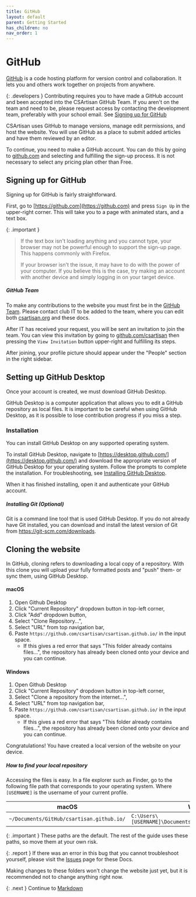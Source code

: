 ```yaml
---
title: GitHub
layout: default
parent: Getting Started
has_children: no
nav_order: 1
---
```

# GitHub

[GitHub](https://github.com) is a code hosting platform for version control and collaboration. It lets you and others work together on projects from anywhere.

{: .developers }
Contributing requires you to have made a GitHub account and been accepted into the CSArtisan GitHub Team. If you aren't on the team and need to be, please request access by contacting the development team, preferably with your school email. See [Signing up for GitHub](github.md#github-team)

CSArtisan uses GitHub to manage versions, manage edit permissions, and host the website. You will use GitHub as a place to submit added articles and have them reviewed by an editor. 

To continue, you need to make a GitHub account. You can do this by going to [github.com](https://github.com) and selecting and fulfilling the sign-up process. It is not necessary to select any pricing plan other than Free.

## Signing up for GitHub

Signing up for GitHub is fairly straightforward. 

First, go to [https://github.com](https://github.com) and press `Sign Up` in the upper-right corner. This will take you to a page with animated stars, and a text box. 

{: .important }
> If the text box isn't loading anything and you cannot type, your browser may not be powerful enough to support the sign-up page. This happens commonly with Firefox. 
>
> If your browser isn't the issue, it may have to do with the power of your computer. If you believe this is the case, try making an account with another device and simply logging in on your target device.

##### GitHub Team

To make any contributions to the website you must first be in the [GitHub Team](https://github.com/csartisan). Please contact club IT to be added to the team, where you can edit both [csartisan.org](https://csartisan.github.io) and these docs.

After IT has received your request, you will be sent an invitation to join the team. You can view this invitation by going to [github.com/csartisan](https://github.com/csartisan) then pressing the `View Invitation` button upper-right and fulfilling its steps.

After joining, your profile picture should appear under the "People" section in the right sidebar.

## Setting up GitHub Desktop

Once your account is created, we must download GitHub Desktop.

GitHub Desktop is a computer application that allows you to edit a GitHub repository as local files. It is important to be careful when using GitHub Desktop, as it is possible to lose contribution progress if you miss a step. 

### Installation

You can install GitHub Desktop on any supported operating system.

To install GitHub Desktop, navigate to [https://desktop.github.com/](https://desktop.github.com/) and download the appropriate version of GitHub Desktop for your operating system. Follow the prompts to complete the installation. For troubleshooting, see [Installing GitHub Desktop](https://docs.github.com/en/desktop/installing-and-configuring-github-desktop/installing-and-authenticating-to-github-desktop/installing-github-desktop).

When it has finished installing, open it and authenticate your GitHub account.

##### Installing Git (Optional)

Git is a command line tool that is used GitHub Desktop. If you do not already have Git installed, you can download and install the latest version of Git from https://git-scm.com/downloads.

## Cloning the website

In GitHub, cloning refers to downloading a local copy of a repository. With this clone you will upload your fully formatted posts and "push" them- or sync them, using GitHub Desktop.

#### macOS

1. Open Github Desktop
2. Click "Current Repository" dropdown button in top-left corner,
3. Click "Add" dropdown button,
4. Select "Clone Repository...",
5. Select "URL" from top navigation bar,
6. Paste `https://github.com/csartisan/csartisan.github.io/` in the input space.
    - If this gives a red error that says "This folder already contains files...", the repository has already been cloned onto your device and you can continue.

#### Windows

1. Open Github Desktop
2. Click "Current Repository" dropdown button in top-left corner,
4. Select "Clone a repository from the internet...",
5. Select "URL" from top navigation bar,
6. Paste `https://github.com/csartisan/csartisan.github.io/` in the input space.
    - If this gives a red error that says "This folder already contains files...", the repository has already been cloned onto your device and you can continue.

Congratulations! You have created a local version of the website on your device. 

##### How to find your local repository

Accessing the files is easy. In a file explorer such as Finder, go to the following file path that corresponds to your operating system. Where `[USERNAME]` is the username of your current profile.

|macOS|Windows|
|---|---|
|`~/Documents/GitHub/csartisan.github.io/` | `C:\Users\[USERNAME]\Documents\GitHub\csartisan.github.io` |

{: .important }
These paths are the default. The rest of the guide uses these paths, so move them at your own risk.

{: .report }
If there was an error in this bug that you cannot troubleshoot yourself, please visit the [Issues](https://github.com/csartisan/docs/issues) page for these Docs.

Making changes to these folders won't change the website just yet, but it is recommended not to change anything right now.

{: .next }
Continue to [Markdown](md)